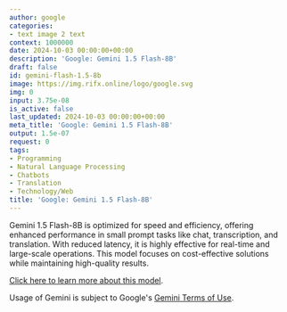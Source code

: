 ```yaml
---
author: google
categories:
- text image 2 text
context: 1000000
date: 2024-10-03 00:00:00+00:00
description: 'Google: Gemini 1.5 Flash-8B'
draft: false
id: gemini-flash-1.5-8b
image: https://img.rifx.online/logo/google.svg
img: 0
input: 3.75e-08
is_active: false
last_updated: 2024-10-03 00:00:00+00:00
meta_title: 'Google: Gemini 1.5 Flash-8B'
output: 1.5e-07
request: 0
tags:
- Programming
- Natural Language Processing
- Chatbots
- Translation
- Technology/Web
title: 'Google: Gemini 1.5 Flash-8B'
---
```
















Gemini 1.5 Flash-8B is optimized for speed and efficiency, offering enhanced performance in small prompt tasks like chat, transcription, and translation. With reduced latency, it is highly effective for real-time and large-scale operations. This model focuses on cost-effective solutions while maintaining high-quality results.

[Click here to learn more about this model](https://developers.googleblog.com/en/gemini-15-flash-8b-is-now-generally-available-for-use/).

Usage of Gemini is subject to Google's [Gemini Terms of Use](https://ai.google.dev/terms).

